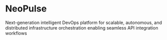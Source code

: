 # NeoPulse
Next-generation intelligent DevOps platform for scalable, autonomous, and distributed infrastructure orchestration enabling seamless API integration workflows

